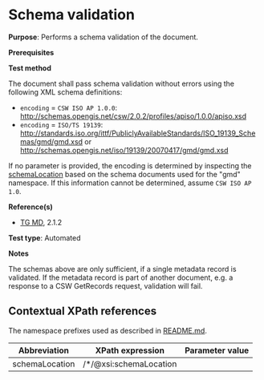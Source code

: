 # Schema validation

**Purpose**: Performs a schema validation of the document.

**Prerequisites**

**Test method**

The document shall pass schema validation without errors using the following XML schema definitions:

* `encoding` = `CSW ISO AP 1.0.0`: http://schemas.opengis.net/csw/2.0.2/profiles/apiso/1.0.0/apiso.xsd
* `encoding` = `ISO/TS 19139`: http://standards.iso.org/ittf/PubliclyAvailableStandards/ISO_19139_Schemas/gmd/gmd.xsd or http://schemas.opengis.net/iso/19139/20070417/gmd/gmd.xsd

If no parameter is provided, the encoding is determined by inspecting the [schemaLocation](#schemaLocation) based on the schema documents used for the "gmd" namespace. If this information cannot be determined, assume `CSW ISO AP 1.0`. 

**Reference(s)**	 

* [TG MD](./README#ref_TG_MD), 2.1.2

**Test type**: Automated

**Notes**

The schemas above are only sufficient, if a single metadata record is validated. If the metadata record is part of another document, e.g. a response to a CSW GetRecords request, validation will fail. 

## Contextual XPath references

The namespace prefixes used as described in [README.md](./README#namespaces).

Abbreviation                                     |  XPath expression												|  Parameter  value
------------------------------------------------ | ---------------------------------------------------------------	| ---------------------------------------------------------------
schemaLocation <a name="schemaLocation"></a>   | /*/@xsi:schemaLocation
